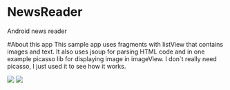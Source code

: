 # NewsReader
Android news reader

#About this app
This sample app uses fragments with listView that contains images and text. It also uses jsoup for parsing HTML code and in one example picasso lib for displaying image in imageView. I don`t really need picasso, I just used it to see how it works.

[![](http://4.bp.blogspot.com/-Bfh2unbdc84/UcGqVJKdMwI/AAAAAAAAAOc/W4kGiTU-fYk/s1600/google_plus_58.png)](http://www.google.com/+AdrianIvasku)  [![](http://3.bp.blogspot.com/-_JSQStno9N8/UcGWEW7V9AI/AAAAAAAAAOM/_qFVUjIaySg/s1600/linkedin.png)](https://rs.linkedin.com/in/adrianivasku)

